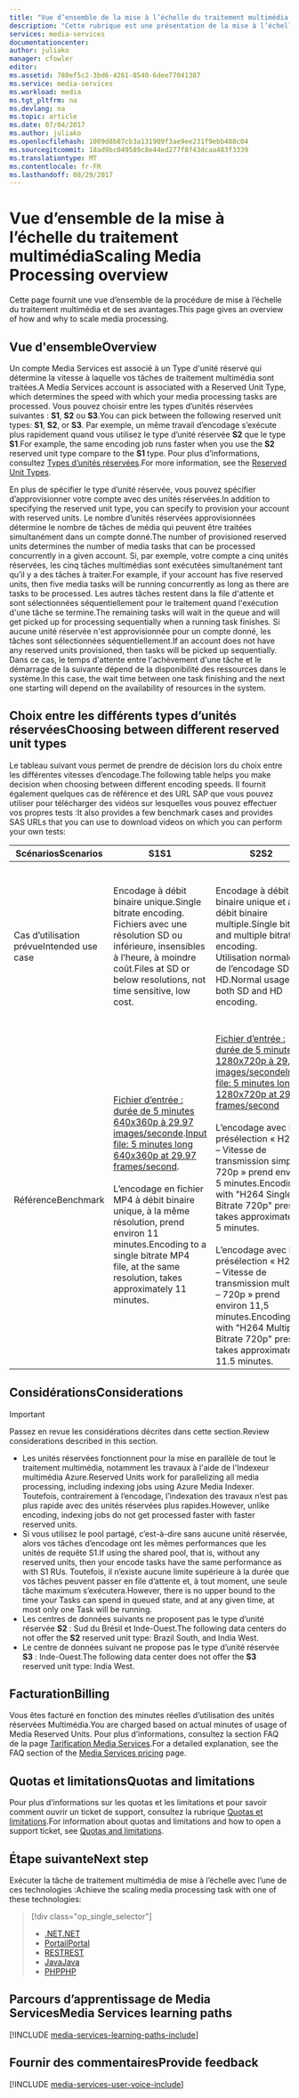 ```yaml
---
title: "Vue d’ensemble de la mise à l’échelle du traitement multimédia | Microsoft Docs"
description: "Cette rubrique est une présentation de la mise à l’échelle du traitement multimédia avec Azure Media Services."
services: media-services
documentationcenter: 
author: juliako
manager: cfowler
editor: 
ms.assetid: 780ef5c2-3bd6-4261-8540-6dee77041387
ms.service: media-services
ms.workload: media
ms.tgt_pltfrm: na
ms.devlang: na
ms.topic: article
ms.date: 07/04/2017
ms.author: juliako
ms.openlocfilehash: 1009d8b87cb3a131909f3ae9ee231f9ebb408c04
ms.sourcegitcommit: 18ad9bc049589c8e44ed277f8f43dcaa483f3339
ms.translationtype: MT
ms.contentlocale: fr-FR
ms.lasthandoff: 08/29/2017
---
```

# <a name="scaling-media-processing-overview"></a><span data-ttu-id="bd15b-103">Vue d’ensemble de la mise à l’échelle du traitement multimédia</span><span class="sxs-lookup"><span data-stu-id="bd15b-103">Scaling Media Processing overview</span></span>
<span data-ttu-id="bd15b-104">Cette page fournit une vue d’ensemble de la procédure de mise à l’échelle du traitement multimédia et de ses avantages.</span><span class="sxs-lookup"><span data-stu-id="bd15b-104">This page gives an overview of how and why to scale media processing.</span></span> 

## <a name="overview"></a><span data-ttu-id="bd15b-105">Vue d'ensemble</span><span class="sxs-lookup"><span data-stu-id="bd15b-105">Overview</span></span>
<span data-ttu-id="bd15b-106">Un compte Media Services est associé à un Type d'unité réservé qui détermine la vitesse à laquelle vos tâches de traitement multimédia sont traitées.</span><span class="sxs-lookup"><span data-stu-id="bd15b-106">A Media Services account is associated with a Reserved Unit Type, which determines the speed with which your media processing tasks are processed.</span></span> <span data-ttu-id="bd15b-107">Vous pouvez choisir entre les types d’unités réservées suivantes : **S1**, **S2** ou **S3**.</span><span class="sxs-lookup"><span data-stu-id="bd15b-107">You can pick between the following reserved unit types: **S1**, **S2**, or **S3**.</span></span> <span data-ttu-id="bd15b-108">Par exemple, un même travail d’encodage s’exécute plus rapidement quand vous utilisez le type d’unité réservée **S2** que le type **S1**.</span><span class="sxs-lookup"><span data-stu-id="bd15b-108">For example, the same encoding job runs faster when you use the **S2** reserved unit type compare to the **S1** type.</span></span> <span data-ttu-id="bd15b-109">Pour plus d’informations, consultez [Types d’unités réservées](https://azure.microsoft.com/blog/high-speed-encoding-with-azure-media-services/).</span><span class="sxs-lookup"><span data-stu-id="bd15b-109">For more information, see the [Reserved Unit Types](https://azure.microsoft.com/blog/high-speed-encoding-with-azure-media-services/).</span></span>

<span data-ttu-id="bd15b-110">En plus de spécifier le type d’unité réservée, vous pouvez spécifier d’approvisionner votre compte avec des unités réservées.</span><span class="sxs-lookup"><span data-stu-id="bd15b-110">In addition to specifying the reserved unit type, you can specify to provision your account with reserved units.</span></span> <span data-ttu-id="bd15b-111">Le nombre d’unités réservées approvisionnées détermine le nombre de tâches de média qui peuvent être traitées simultanément dans un compte donné.</span><span class="sxs-lookup"><span data-stu-id="bd15b-111">The number of provisioned reserved units determines the number of media tasks that can be processed concurrently in a given account.</span></span> <span data-ttu-id="bd15b-112">Si, par exemple, votre compte a cinq unités réservées, les cinq tâches multimédias sont exécutées simultanément tant qu’il y a des tâches à traiter.</span><span class="sxs-lookup"><span data-stu-id="bd15b-112">For example, if your account has five reserved units, then five media tasks will be running concurrently as long as there are tasks to be processed.</span></span> <span data-ttu-id="bd15b-113">Les autres tâches restent dans la file d'attente et sont sélectionnées séquentiellement pour le traitement quand l'exécution d'une tâche se termine.</span><span class="sxs-lookup"><span data-stu-id="bd15b-113">The remaining tasks will wait in the queue and will get picked up for processing sequentially when a running task finishes.</span></span> <span data-ttu-id="bd15b-114">Si aucune unité réservée n'est approvisionnée pour un compte donné, les tâches sont sélectionnées séquentiellement.</span><span class="sxs-lookup"><span data-stu-id="bd15b-114">If an account does not have any reserved units provisioned, then tasks will be picked up sequentially.</span></span> <span data-ttu-id="bd15b-115">Dans ce cas, le temps d'attente entre l'achèvement d'une tâche et le démarrage de la suivante dépend de la disponibilité des ressources dans le système.</span><span class="sxs-lookup"><span data-stu-id="bd15b-115">In this case, the wait time between one task finishing and the next one starting will depend on the availability of resources in the system.</span></span>

## <a name="choosing-between-different-reserved-unit-types"></a><span data-ttu-id="bd15b-116">Choix entre les différents types d’unités réservées</span><span class="sxs-lookup"><span data-stu-id="bd15b-116">Choosing between different reserved unit types</span></span>
<span data-ttu-id="bd15b-117">Le tableau suivant vous permet de prendre de décision lors du choix entre les différentes vitesses d’encodage.</span><span class="sxs-lookup"><span data-stu-id="bd15b-117">The following table helps you make decision when choosing between different encoding speeds.</span></span> <span data-ttu-id="bd15b-118">Il fournit également quelques cas de référence et des URL SAP que vous pouvez utiliser pour télécharger des vidéos sur lesquelles vous pouvez effectuer vos propres tests :</span><span class="sxs-lookup"><span data-stu-id="bd15b-118">It also provides a few benchmark cases and provides SAS URLs that you can use to download videos on which you can perform your own tests:</span></span>

| <span data-ttu-id="bd15b-119">Scénarios</span><span class="sxs-lookup"><span data-stu-id="bd15b-119">Scenarios</span></span> | <span data-ttu-id="bd15b-120">**S1**</span><span class="sxs-lookup"><span data-stu-id="bd15b-120">**S1**</span></span> | <span data-ttu-id="bd15b-121">**S2**</span><span class="sxs-lookup"><span data-stu-id="bd15b-121">**S2**</span></span> | <span data-ttu-id="bd15b-122">**S3**</span><span class="sxs-lookup"><span data-stu-id="bd15b-122">**S3**</span></span> |
| --- | --- | --- | --- |
| <span data-ttu-id="bd15b-123">Cas d’utilisation prévue</span><span class="sxs-lookup"><span data-stu-id="bd15b-123">Intended use case</span></span> |<span data-ttu-id="bd15b-124">Encodage à débit binaire unique.</span><span class="sxs-lookup"><span data-stu-id="bd15b-124">Single bitrate encoding.</span></span> <br/><span data-ttu-id="bd15b-125">Fichiers avec une résolution SD ou inférieure, insensibles à l’heure, à moindre coût.</span><span class="sxs-lookup"><span data-stu-id="bd15b-125">Files at SD or below resolutions, not time sensitive, low cost.</span></span> |<span data-ttu-id="bd15b-126">Encodage à débit binaire unique et à débit binaire multiple.</span><span class="sxs-lookup"><span data-stu-id="bd15b-126">Single bitrate and multiple bitrate encoding.</span></span><br/><span data-ttu-id="bd15b-127">Utilisation normale de l’encodage SD et HD.</span><span class="sxs-lookup"><span data-stu-id="bd15b-127">Normal usage for both SD and HD encoding.</span></span> |<span data-ttu-id="bd15b-128">Encodage à débit binaire unique et à débit binaire multiple.</span><span class="sxs-lookup"><span data-stu-id="bd15b-128">Single bitrate and multiple bitrate encoding.</span></span><br/><span data-ttu-id="bd15b-129">Vidéos avec une résolution HD complète et 4K.</span><span class="sxs-lookup"><span data-stu-id="bd15b-129">Full HD and 4K resolution videos.</span></span> <span data-ttu-id="bd15b-130">Encodage sensible à l’heure, plus rapide.</span><span class="sxs-lookup"><span data-stu-id="bd15b-130">Time sensitive, faster turnaround encoding.</span></span> |
| <span data-ttu-id="bd15b-131">Référence</span><span class="sxs-lookup"><span data-stu-id="bd15b-131">Benchmark</span></span> |<span data-ttu-id="bd15b-132">[Fichier d’entrée : durée de 5 minutes 640x360p à 29,97 images/seconde](https://wamspartners.blob.core.windows.net/for-long-term-share/Whistler_5min_360p30.mp4?sr=c&si=AzureDotComReadOnly&sig=OY0TZ%2BP2jLK7vmcQsCTAWl33GIVCu67I02pgarkCTNw%3D).</span><span class="sxs-lookup"><span data-stu-id="bd15b-132">[Input file: 5 minutes long 640x360p at 29.97 frames/second](https://wamspartners.blob.core.windows.net/for-long-term-share/Whistler_5min_360p30.mp4?sr=c&si=AzureDotComReadOnly&sig=OY0TZ%2BP2jLK7vmcQsCTAWl33GIVCu67I02pgarkCTNw%3D).</span></span><br/><br/><span data-ttu-id="bd15b-133">L’encodage en fichier MP4 à débit binaire unique, à la même résolution, prend environ 11 minutes.</span><span class="sxs-lookup"><span data-stu-id="bd15b-133">Encoding to a single bitrate MP4 file, at the same resolution, takes approximately 11 minutes.</span></span> |[<span data-ttu-id="bd15b-134">Fichier d’entrée : durée de 5 minutes 1280x720p à 29,97 images/seconde</span><span class="sxs-lookup"><span data-stu-id="bd15b-134">Input file: 5 minutes long 1280x720p at 29.97 frames/second</span></span>](https://wamspartners.blob.core.windows.net/for-long-term-share/Whistler_5min_720p30.mp4?sr=c&si=AzureDotComReadOnly&sig=OY0TZ%2BP2jLK7vmcQsCTAWl33GIVCu67I02pgarkCTNw%3D)<br/><br/><span data-ttu-id="bd15b-135">L’encodage avec la présélection « H264 – Vitesse de transmission simple – 720p » prend environ 5 minutes.</span><span class="sxs-lookup"><span data-stu-id="bd15b-135">Encoding with "H264 Single Bitrate 720p" preset takes approximately 5 minutes.</span></span><br/><br/><span data-ttu-id="bd15b-136">L’encodage avec la présélection « H264 – Vitesse de transmission multiple – 720p » prend environ 11,5 minutes.</span><span class="sxs-lookup"><span data-stu-id="bd15b-136">Encoding with "H264 Multiple Bitrate 720p" preset takes approximately 11.5 minutes.</span></span> |<span data-ttu-id="bd15b-137">[Fichier d’entrée : durée de 5 minutes 1920x1080p à 29,97 images/seconde](https://wamspartners.blob.core.windows.net/for-long-term-share/Whistler_5min_1080p30.mp4?sr=c&si=AzureDotComReadOnly&sig=OY0TZ%2BP2jLK7vmcQsCTAWl33GIVCu67I02pgarkCTNw%3D).</span><span class="sxs-lookup"><span data-stu-id="bd15b-137">[Input file: 5 minutes long 1920x1080p at 29.97 frames/second](https://wamspartners.blob.core.windows.net/for-long-term-share/Whistler_5min_1080p30.mp4?sr=c&si=AzureDotComReadOnly&sig=OY0TZ%2BP2jLK7vmcQsCTAWl33GIVCu67I02pgarkCTNw%3D).</span></span> <br/><br/><span data-ttu-id="bd15b-138">L’encodage avec la présélection « H264 à débit binaire simple 1080p » prend environ 2,7 minutes.</span><span class="sxs-lookup"><span data-stu-id="bd15b-138">Encoding with "H264 Single Bitrate 1080p" preset takes approximately 2.7 minutes.</span></span><br/><br/><span data-ttu-id="bd15b-139">L’encodage avec la présélection « H264 à débit binaire multiple 1080p » prend environ 5,7 minutes.</span><span class="sxs-lookup"><span data-stu-id="bd15b-139">Encoding with "H264 Multiple Bitrate 1080p" preset takes approximately 5.7 minutes.</span></span> |

## <a name="considerations"></a><span data-ttu-id="bd15b-140">Considérations</span><span class="sxs-lookup"><span data-stu-id="bd15b-140">Considerations</span></span>
> [!IMPORTANT]
> <span data-ttu-id="bd15b-141">Passez en revue les considérations décrites dans cette section.</span><span class="sxs-lookup"><span data-stu-id="bd15b-141">Review considerations described in this section.</span></span>  
> 
> 

* <span data-ttu-id="bd15b-142">Les unités réservées fonctionnent pour la mise en parallèle de tout le traitement multimédia, notamment les travaux à l'aide de l'Indexeur multimédia Azure.</span><span class="sxs-lookup"><span data-stu-id="bd15b-142">Reserved Units work for parallelizing all media processing, including indexing jobs using Azure Media Indexer.</span></span>  <span data-ttu-id="bd15b-143">Toutefois, contrairement à l’encodage, l’indexation des travaux n’est pas plus rapide avec des unités réservées plus rapides.</span><span class="sxs-lookup"><span data-stu-id="bd15b-143">However, unlike encoding, indexing jobs do not get processed faster with faster reserved units.</span></span>
* <span data-ttu-id="bd15b-144">Si vous utilisez le pool partagé, c’est-à-dire sans aucune unité réservée, alors vos tâches d’encodage ont les mêmes performances que les unités de requête S1.</span><span class="sxs-lookup"><span data-stu-id="bd15b-144">If using the shared pool, that is, without any reserved units, then your encode tasks have the same performance as with S1 RUs.</span></span> <span data-ttu-id="bd15b-145">Toutefois, il n’existe aucune limite supérieure à la durée que vos tâches peuvent passer en file d’attente et, à tout moment, une seule tâche maximum s’exécutera.</span><span class="sxs-lookup"><span data-stu-id="bd15b-145">However, there is no upper bound to the time your Tasks can spend in queued state, and at any given time, at most only one Task will be running.</span></span>
* <span data-ttu-id="bd15b-146">Les centres de données suivants ne proposent pas le type d’unité réservée **S2** : Sud du Brésil et Inde-Ouest.</span><span class="sxs-lookup"><span data-stu-id="bd15b-146">The following data centers do not offer the **S2** reserved unit type: Brazil South, and India West.</span></span>
* <span data-ttu-id="bd15b-147">Le centre de données suivant ne propose pas le type d’unité réservée **S3** : Inde-Ouest.</span><span class="sxs-lookup"><span data-stu-id="bd15b-147">The following data center does not offer the **S3** reserved unit type: India West.</span></span>

## <a name="billing"></a><span data-ttu-id="bd15b-148">Facturation</span><span class="sxs-lookup"><span data-stu-id="bd15b-148">Billing</span></span>

<span data-ttu-id="bd15b-149">Vous êtes facturé en fonction des minutes réelles d’utilisation des unités réservées Multimédia.</span><span class="sxs-lookup"><span data-stu-id="bd15b-149">You are charged based on actual minutes of usage of Media Reserved Units.</span></span> <span data-ttu-id="bd15b-150">Pour plus d’informations, consultez la section FAQ de la page [Tarification Media Services](https://azure.microsoft.com/pricing/details/media-services/).</span><span class="sxs-lookup"><span data-stu-id="bd15b-150">For a detailed explanation, see the FAQ section of the [Media Services pricing](https://azure.microsoft.com/pricing/details/media-services/) page.</span></span>   

## <a name="quotas-and-limitations"></a><span data-ttu-id="bd15b-151">Quotas et limitations</span><span class="sxs-lookup"><span data-stu-id="bd15b-151">Quotas and limitations</span></span>
<span data-ttu-id="bd15b-152">Pour plus d’informations sur les quotas et les limitations et pour savoir comment ouvrir un ticket de support, consultez la rubrique [Quotas et limitations](media-services-quotas-and-limitations.md).</span><span class="sxs-lookup"><span data-stu-id="bd15b-152">For information about quotas and limitations and how to open a support ticket, see [Quotas and limitations](media-services-quotas-and-limitations.md).</span></span>

## <a name="next-step"></a><span data-ttu-id="bd15b-153">Étape suivante</span><span class="sxs-lookup"><span data-stu-id="bd15b-153">Next step</span></span>
<span data-ttu-id="bd15b-154">Exécuter la tâche de traitement multimédia de mise à l’échelle avec l’une de ces technologies :</span><span class="sxs-lookup"><span data-stu-id="bd15b-154">Achieve the scaling media processing task with one of these technologies:</span></span> 

> [!div class="op_single_selector"]
> * [<span data-ttu-id="bd15b-155">.NET</span><span class="sxs-lookup"><span data-stu-id="bd15b-155">.NET</span></span>](media-services-dotnet-encoding-units.md)
> * [<span data-ttu-id="bd15b-156">Portail</span><span class="sxs-lookup"><span data-stu-id="bd15b-156">Portal</span></span>](media-services-portal-scale-media-processing.md)
> * [<span data-ttu-id="bd15b-157">REST</span><span class="sxs-lookup"><span data-stu-id="bd15b-157">REST</span></span>](https://docs.microsoft.com/rest/api/media/operations/encodingreservedunittype)
> * [<span data-ttu-id="bd15b-158">Java</span><span class="sxs-lookup"><span data-stu-id="bd15b-158">Java</span></span>](https://github.com/southworkscom/azure-sdk-for-media-services-java-samples)
> * [<span data-ttu-id="bd15b-159">PHP</span><span class="sxs-lookup"><span data-stu-id="bd15b-159">PHP</span></span>](https://github.com/Azure/azure-sdk-for-php/tree/master/examples/MediaServices)
> 
> 

## <a name="media-services-learning-paths"></a><span data-ttu-id="bd15b-160">Parcours d’apprentissage de Media Services</span><span class="sxs-lookup"><span data-stu-id="bd15b-160">Media Services learning paths</span></span>
[!INCLUDE [media-services-learning-paths-include](../../includes/media-services-learning-paths-include.md)]

## <a name="provide-feedback"></a><span data-ttu-id="bd15b-161">Fournir des commentaires</span><span class="sxs-lookup"><span data-stu-id="bd15b-161">Provide feedback</span></span>
[!INCLUDE [media-services-user-voice-include](../../includes/media-services-user-voice-include.md)]

